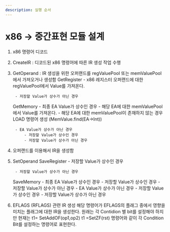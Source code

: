 ```yaml
---
description: 실행 순서
---
```


# x86 -> 중간표현 모듈 설계

1. x86 명령어 디코드
2. CreateIR : 디코드된 x86 명령어에 따른 IR 생성 작업 수행
3.  GetOperand : IR 생성을 위한 오퍼랜드를 regValuePool 또는 memValuePool에서 가져오거나 생성함 GetRegister - x86 레지스터 오퍼랜드에 대한 regValuePool에서 Value를 가져온다.

    ```
     - 저장할 Value가 상수가 아닌 경우
    ```

    GetMemory - 최종 EA Value가 상수인 경우 - 해당 EA에 대한 memValuePool에서 Value를 가져온다. - 해당 EA에 대한 memValuePool이 존재하지 않는 경우 LOAD 명령어 생성 (MemValue.find(EA->Int))

    ```
     - EA Value가 상수가 아닌 경우
         - 저장할 Value가 상수인 경우
         - 저장할 Value가 상수가 아닌 경우
    ```
4. 오퍼랜드를 이용해서 IR을 생성함
5.  SetOperand SaveRegister - 저장할 Value가 상수인 경우

    ```
     - 저장할 Value가 상수가 아닌 경우
    ```

    SaveMemory - 최종 EA Value가 상수인 경우 - 저장할 Value가 상수인 경우 - 저장할 Value가 상수가 아닌 경우 - EA Value가 상수가 아닌 경우 - 저장할 Value가 상수인 경우 - 저장할 Value가 상수가 아닌 경우
6. EFLAGS (RFLAGS) 관련 IR 생성 해당 명령어가 EFLAGS의 플래그 중에서 영향을 미치는 플래그에 대한 IR을 생성한다. 원래는 각 Contidion 별 bit를 설정해야 하지만 현재는 t1= SetAddOF(op1,op2) t1 =SetZF(rst) 명령어와 같이 각 Condition Bit를 설정하는 명령어로 표현한다.
